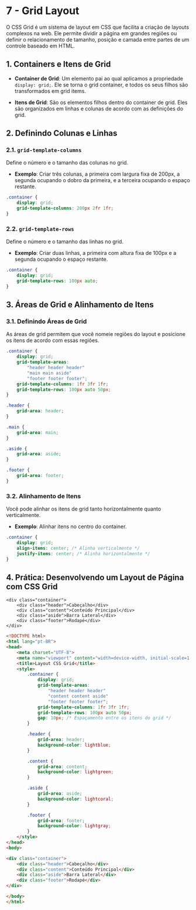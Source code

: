 # 7 - Grid Layout
O CSS Grid é um sistema de layout em CSS que facilita a criação de layouts complexos na web. Ele permite dividir a
página em grandes regiões ou definir o relacionamento de tamanho, posição e camada entre partes de um controle baseado
em HTML.

## 1. Containers e Itens de Grid

- **Container de Grid**: Um elemento pai ao qual aplicamos a propriedade `display: grid;`. Ele se torna o grid
  container, e todos os seus filhos são transformados em grid items.

- **Itens de Grid**: São os elementos filhos dentro do container de grid. Eles são organizados em linhas e colunas de
  acordo com as definições do grid.

## 2. Definindo Colunas e Linhas

### 2.1. `grid-template-columns`

Define o número e o tamanho das colunas no grid.

- **Exemplo**: Criar três colunas, a primeira com largura fixa de 200px, a segunda ocupando o dobro da primeira, e a
  terceira ocupando o espaço restante.

```css
.container {
    display: grid;
    grid-template-columns: 200px 2fr 1fr;
}
```

### 2.2. `grid-template-rows`

Define o número e o tamanho das linhas no grid.

- **Exemplo**: Criar duas linhas, a primeira com altura fixa de 100px e a segunda ocupando o espaço restante.

```css
.container {
    display: grid;
    grid-template-rows: 100px auto;
}
```

## 3. Áreas de Grid e Alinhamento de Itens

### 3.1. Definindo Áreas de Grid

As áreas de grid permitem que você nomeie regiões do layout e posicione os itens de acordo com essas regiões.

```css
.container {
    display: grid;
    grid-template-areas: 
        "header header header"
        "main main aside"
        "footer footer footer";
    grid-template-columns: 1fr 3fr 1fr;
    grid-template-rows: 100px auto 50px;
}

.header {
    grid-area: header;
}

.main {
    grid-area: main;
}

.aside {
    grid-area: aside;
}

.footer {
    grid-area: footer;
}
```

### 3.2. Alinhamento de Itens

Você pode alinhar os itens de grid tanto horizontalmente quanto verticalmente.

- **Exemplo**: Alinhar itens no centro do container.

```css
.container {
    display: grid;
    align-items: center; /* Alinha verticalmente */
    justify-items: center; /* Alinha horizontalmente */
}
```

## 4. Prática: Desenvolvendo um Layout de Página com CSS Grid

<!DOCTYPE html>
<html lang="pt-BR">
<head>
    <meta charset="UTF-8">
    <meta name="viewport" content="width=device-width, initial-scale=1.0">
    <title>Layout CSS Grid</title>
    <style>
        .container {
            display: grid;
            grid-template-areas: 
                "header header header"
                "content content aside"
                "footer footer footer";
            grid-template-columns: 1fr 3fr 1fr;
            grid-template-rows: 100px auto 50px;
            gap: 10px; /* Espaçamento entre os itens do grid */
        }
        .header { grid-area: header; 
                  background-color: blue;
                  color: white}
        .content { grid-area: content;
                   background-color: yellow;
                   color: black }
        .aside { grid-area: aside; 
                 background-color: red; 
                 color: white}
        .footer { grid-area: footer; 
                  background-color: gray;
                  color: white}
    </style>
</head>
<body>

    <div class="container">
        <div class="header">Cabeçalho</div>
        <div class="content">Conteúdo Principal</div>
        <div class="aside">Barra Lateral</div>
        <div class="footer">Rodapé</div>
    </div>

</body>
</html>

~~~html
<!DOCTYPE html>
<html lang="pt-BR">
<head>
    <meta charset="UTF-8">
    <meta name="viewport" content="width=device-width, initial-scale=1.0">
    <title>Layout CSS Grid</title>
    <style>
        .container {
            display: grid;
            grid-template-areas: 
                "header header header"
                "content content aside"
                "footer footer footer";
            grid-template-columns: 1fr 3fr 1fr;
            grid-template-rows: 100px auto 50px;
            gap: 10px; /* Espaçamento entre os itens do grid */
        }

        .header {
            grid-area: header;
            background-color: lightblue;
        }

        .content {
            grid-area: content;
            background-color: lightgreen;
        }

        .aside {
            grid-area: aside;
            background-color: lightcoral;
        }

        .footer {
            grid-area: footer;
            background-color: lightgray;
        }
    </style>
</head>
<body>

<div class="container">
    <div class="header">Cabeçalho</div>
    <div class="content">Conteúdo Principal</div>
    <div class="aside">Barra Lateral</div>
    <div class="footer">Rodapé</div>
</div>

</body>
</html>
~~~